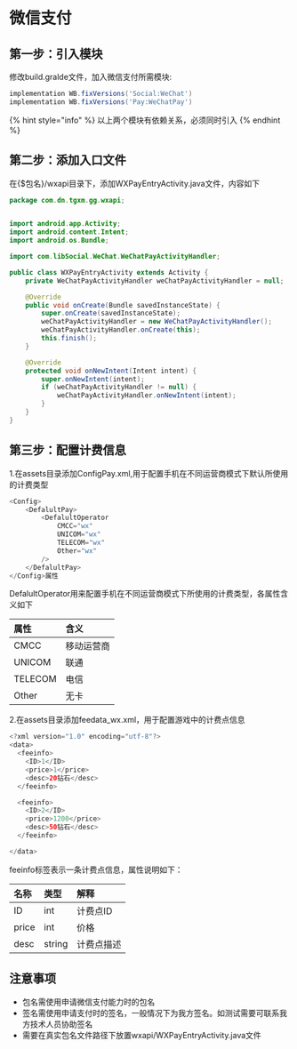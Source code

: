 # 微信支付

## 第一步：引入模块

修改build.gralde文件，加入微信支付所需模块:

```groovy
implementation WB.fixVersions('Social:WeChat')
implementation WB.fixVersions('Pay:WeChatPay')
```

{% hint style="info" %}
以上两个模块有依赖关系，必须同时引入
{% endhint %}

## 第二步：添加入口文件

在{$包名}/wxapi目录下，添加WXPayEntryActivity.java文件，内容如下

```java
package com.dn.tgxm.gg.wxapi;


import android.app.Activity;
import android.content.Intent;
import android.os.Bundle;

import com.libSocial.WeChat.WeChatPayActivityHandler;

public class WXPayEntryActivity extends Activity {
    private WeChatPayActivityHandler weChatPayActivityHandler = null;

    @Override
    public void onCreate(Bundle savedInstanceState) {
        super.onCreate(savedInstanceState);
        weChatPayActivityHandler = new WeChatPayActivityHandler();
        weChatPayActivityHandler.onCreate(this);
        this.finish();
    }

    @Override
    protected void onNewIntent(Intent intent) {
        super.onNewIntent(intent);
        if (weChatPayActivityHandler != null) {
            weChatPayActivityHandler.onNewIntent(intent);
        }
    }
}
```

## 第三步：配置计费信息

1.在assets目录添加ConfigPay.xml,用于配置手机在不同运营商模式下默认所使用的计费类型

```java
<Config>
    <DefalultPay>
        <DefalultOperator
            CMCC="wx"
            UNICOM="wx"
            TELECOM="wx"
            Other="wx"
        />
    </DefalultPay>
</Config>属性
```

DefalultOperator用来配置手机在不同运营商模式下所使用的计费类型，各属性含义如下

| 属性 | 含义 |
| :--- | :--- |
| CMCC | 移动运营商 |
| UNICOM | 联通 |
| TELECOM | 电信 |
| Other | 无卡 |

2.在assets目录添加feedata\_wx.xml，用于配置游戏中的计费点信息

```java
<?xml version="1.0" encoding="utf-8"?>
<data>
  <feeinfo>
    <ID>1</ID>
    <price>1</price>
    <desc>20钻石</desc>
  </feeinfo>

  <feeinfo>
    <ID>2</ID>
    <price>1200</price>
    <desc>50钻石</desc>
  </feeinfo>

</data>

```

feeinfo标签表示一条计费点信息，属性说明如下：

| 名称 | 类型 | 解释 |
| :--- | :--- | :--- |
| ID | int | 计费点ID |
| price | int | 价格 |
| desc | string | 计费点描述 |

## 注意事项

* 包名需使用申请微信支付能力时的包名
* 签名需使用申请支付时的签名，一般情况下为我方签名。如测试需要可联系我方技术人员协助签名
* 需要在真实包名文件路径下放置wxapi/WXPayEntryActivity.java文件



